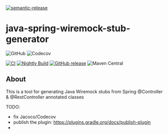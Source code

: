 [![semantic-release](https://img.shields.io/badge/semantic-release-e10079.svg?logo=semantic-release)](https://github.com/semantic-release/semantic-release)

# java-spring-wiremock-stub-generator
![GitHub](https://img.shields.io/github/license/lsd-consulting/java-spring-wiremock-stub-generator)
![Codecov](https://img.shields.io/codecov/c/github/lsd-consulting/java-spring-wiremock-stub-generator)

[![CI](https://github.com/lsd-consulting/java-spring-wiremock-stub-generator/actions/workflows/ci.yml/badge.svg)](https://github.com/lsd-consulting/java-spring-wiremock-stub-generator/actions/workflows/ci.yml)
[![Nightly Build](https://github.com/lsd-consulting/java-spring-wiremock-stub-generator/actions/workflows/nightly.yml/badge.svg)](https://github.com/lsd-consulting/java-spring-wiremock-stub-generator/actions/workflows/nightly.yml)
[![GitHub release](https://img.shields.io/github/release/lsd-consulting/java-spring-wiremock-stub-generator)](https://github.com/lsd-consulting/java-spring-wiremock-stub-generator/releases)
![Maven Central](https://img.shields.io/maven-central/v/io.github.lsd-consulting/java-spring-wiremock-stub-generator)

## About
This is a tool for generating Java Wiremock stubs from Spring @Controller & @RestController annotated classes

TODO:
- fix Jacoco/Codecov
- publish the plugin: https://plugins.gradle.org/docs/publish-plugin
- 